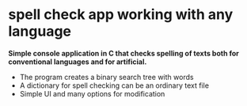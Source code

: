 # spell check app working with any language

**Simple console application in C that checks spelling of texts both for conventional languages and for artificial.**

- The program creates a binary search tree with words
- A dictionary for spell checking can be an ordinary text file
- Simple UI and many options for modification
